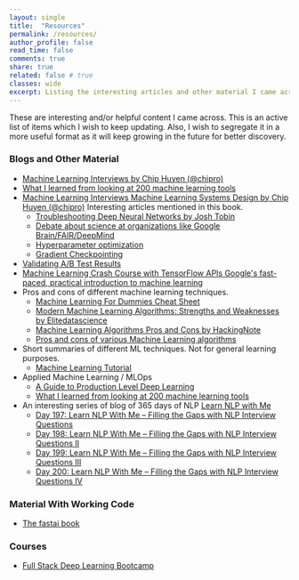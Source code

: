 ```yaml
---
layout: single
title:  "Resources"
permalink: /resources/
author_profile: false
read_time: false
comments: true
share: true
related: false # true
classes: wide
excerpt: Listing the interesting articles and other material I came across. Also, a list of courses I found to be helpful in my ML journey.
---
```

These are interesting and/or helpful content I came across. This is an active list of items which I wish to keep updating. Also, I wish to segregate it in a more useful format as it will keep growing in the future for better discovery. 

### Blogs and Other Material 
* [Machine Learning Interviews by Chip Huyen (@chipro)][article_2]
* [What I learned from looking at 200 machine learning tools][article_3]
* [Machine Learning Interviews Machine Learning Systems Design by Chip Huyen (@chipro)][article_4] Interesting articles mentioned in this book. 
    * [Troubleshooting Deep Neural Networks by Josh Tobin ][article_1]
    * [Debate about science at organizations like Google Brain/FAIR/DeepMind][article_12] 
    * [Hyperparameter optimization][article_13]
    * [Gradient Checkpointing ][article_14]
* [Validating A/B Test Results][article_5]
* [Machine Learning Crash Course with TensorFlow APIs Google's fast-paced, practical introduction to machine learning ][article_6]
* Pros and cons of different machine learning techniques.
    * [Machine Learning For Dummies Cheat Sheet][article_7]
    * [Modern Machine Learning Algorithms: Strengths and Weaknesses by Elitedatascience][article_8]
    * [Machine Learning Algorithms Pros and Cons by HackingNote][article_9]
    * [Pros and cons of various Machine Learning algorithms][article_10]
* Short summaries of different ML techniques. Not for general learning purposes. 
    * [Machine Learning Tutorial][article_11]
* Applied Machine Learning / MLOps 
    * [A Guide to Production Level Deep Learning](https://github.com/alirezadir/Production-Level-Deep-Learning)
    * [What I learned from looking at 200 machine learning tools](https://huyenchip.com/2020/06/22/mlops.html)
* An interesting series of blog of 365 days of NLP [Learn NLP with Me](https://ryanong.co.uk/category/data-science/natural-language-processing/learn-nlp-with-me/)
    * [Day 197: Learn NLP With Me – Filling the Gaps with NLP Interview Questions](https://ryanong.co.uk/2020/07/15/day-197-learn-nlp-with-me-what-is-coreference-resolution/)
    * [Day 198: Learn NLP With Me – Filling the Gaps with NLP Interview Questions II](https://ryanong.co.uk/2020/07/16/day-198-learn-nlp-with-me-filling-the-gaps-with-nlp-interview-questions-ii/)
    * [Day 199: Learn NLP With Me – Filling the Gaps with NLP Interview Questions III](https://ryanong.co.uk/2020/07/17/day-199-learn-nlp-with-me-filling-the-gaps-with-nlp-interview-questions-iii/)
    * [Day 200: Learn NLP With Me – Filling the Gaps with NLP Interview Questions IV](https://ryanong.co.uk/2020/07/18/day-200-learn-nlp-with-me-filling-the-gaps-with-nlp-interview-questions-iv/)

### Material With Working Code
* [The fastai book](https://github.com/fastai/fastbook)

### Courses
* [Full Stack Deep Learning Bootcamp](https://fullstackdeeplearning.com/march2019)

[article_1]: http://josh-tobin.com/assets/pdf/troubleshooting-deep-neural-networks-01-19.pdf
[article_2]: https://docs.google.com/presentation/d/1MX2V6fTp71j1aztvY5HLYM44iLG4HYMrYd4Dxn6Cxnw/edit#slide=id.g5beff82e39_0_0
[article_3]: https://huyenchip.com/2020/06/22/mlops.html
[article_4]: https://github.com/chiphuyen/machine-learning-systems-design
[article_5]: https://mode.com/sql-tutorial/validating-ab-test-results/
[article_6]: https://developers.google.com/machine-learning
[article_7]: https://www.dummies.com/programming/big-data/data-science/machine-learning-dummies-cheat-sheet/
[article_8]: https://elitedatascience.com/machine-learning-algorithms
[article_9]: https://www.hackingnote.com/en/machine-learning/algorithms-pros-and-cons
[article_10]: https://towardsdatascience.com/pros-and-cons-of-various-classification-ml-algorithms-3b5bfb3c87d6
[article_11]: https://data-flair.training/blogs/machine-learning-tutorial1
[article_12]: https://www.reddit.com/r/MachineLearning/duplicates/8yvlzy/d_debate_about_science_at_organizations_like/
[article_13]: https://www.automl.org/wp-content/uploads/2018/09/chapter1-hpo.pdf 
[article_14]: [https://github.com/cybertronai/gradient-checkpointing]